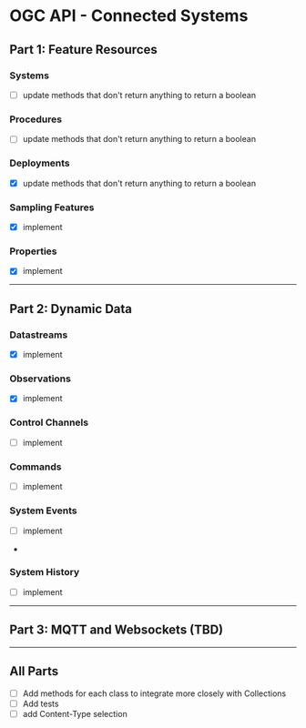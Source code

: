 # OGC API - Connected Systems

## Part 1: Feature Resources
### Systems
- [ ] update methods that don't return anything to return a boolean

### Procedures
- [ ] update methods that don't return anything to return a boolean

### Deployments
- [x] update methods that don't return anything to return a boolean

### Sampling Features
- [x] implement

### Properties
- [x] implement


-----
## Part 2: Dynamic Data

### Datastreams
- [x] implement

### Observations
- [x] implement

### Control Channels
- [ ] implement

### Commands
- [ ] implement

### System Events
- [ ] implement
- 
### System History
- [ ] implement

---
## Part 3: MQTT and Websockets (TBD)

---

## All Parts
- [ ] Add methods for each class to integrate more closely with Collections
- [ ] Add tests
- [ ] add Content-Type selection
